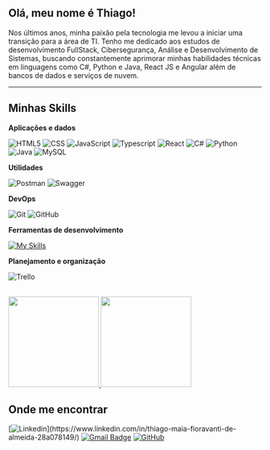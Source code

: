 ## Olá, meu nome é Thiago!

Nos últimos anos, minha paixão pela tecnologia me levou a iniciar uma transição para a área
de TI. Tenho me dedicado aos estudos de desenvolvimento FullStack, Cibersegurança, Análise e
Desenvolvimento de Sistemas, buscando constantemente aprimorar minhas habilidades técnicas em
linguagens como C#, Python e Java, React JS e Angular além de bancos de dados e serviços de nuvem.


---

## Minhas Skills

**Aplicações e dados**

![HTML5](https://img.shields.io/badge/-HTML5-333333?style=flat&logo=HTML5)
![CSS](https://img.shields.io/badge/-CSS-333333?style=flat&logo=CSS3&logoColor=1572B6)
![JavaScript](https://img.shields.io/badge/-JavaScript-333333?style=flat&logo=javascript)
![Typescript](https://img.shields.io/badge/typescript-333333?style=flat&for-the-badge&logo=typescript&logoColor=white)
![React](https://img.shields.io/badge/-React-333333?style=flat&logo=react)
![C#](https://img.shields.io/badge/C%23-333333?style=flat&logo=visual-studio-code&logoColor=%234B275F)
![Python](https://img.shields.io/badge/python-333333?style=flat&for-the-badge&logo=python&logoColor=ffdd54)
![Java](https://img.shields.io/badge/java-333333.svg?style=flat&for-the-badge&logo=openjdk&logoColor=%23ED8B00)
![MySQL](https://img.shields.io/badge/-MySQL-333333?style=flat&logo=mysql)

**Utilidades**

![Postman](https://img.shields.io/badge/-Postman-333333?style=flat&logo=postman)
![Swagger](https://img.shields.io/badge/-Swagger-333333?style=flat&for-the-badge&logo=swagger&logoColor=%23Clojure)

**DevOps**

![Git](https://img.shields.io/badge/-Git-333333?style=flat&logo=git)
![GitHub](https://img.shields.io/badge/-GitHub-333333?style=flat&logo=github)

**Ferramentas de desenvolvimento**

[![My Skills](https://skillicons.dev/icons?i=vscode,visualstudio,figma)](https://skillicons.dev)

**Planejamento e organização**

![Trello](https://img.shields.io/badge/-Trello-333333?style=flat&logo=trello&logoColor=007ACC)


<br/>

<a href="https://github.com/tmfioravanti" title="Perfil do Thiago">
  <img height="180em" src="https://github-readme-stats.vercel.app/api?username=tmfioravanti&show_icons=true&theme=radical" />
</a>

<a href="https://github.com/tmfioravanti" title="Perfil do Thiago">
  <img height="180em" src="https://github-readme-stats.vercel.app/api/top-langs/?username=tmfioravanti&layout=compact&hide_progress=false&theme=radical" />
</a>



## Onde me encontrar

[![Linkedin](https://img.shields.io/badge/-ThiagoMaia-blue?style=flat-square&logo=Linkedin&logoColor=white&link=[LINK-DO-SEU-LINKEDIN](https://www.linkedin.com/in/thiago-maia-fioravanti-de-almeida-28a078149/))](https://www.linkedin.com/in/thiago-maia-fioravanti-de-almeida-28a078149/)
[![Gmail Badge](https://img.shields.io/badge/-tmfioravanti@gmail.com-006bed?style=flat-square&logo=Gmail&logoColor=white&link=mailto:Tmfioravanti@gmail.com)](mailto:Tmfioravanti@gmail.com)
[![GitHub](https://img.shields.io/github/followers/iuricode?label=follow&style=social)](github.com/tmfioravanti)

